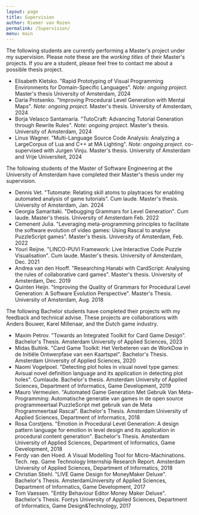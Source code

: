 ```yaml
---
layout: page
title: Supervision
author: Riemer van Rozen
permalink: /Supervision/
menu: main
---
```

The following students are currently performing a Master's project under my supervision.
Please note these are the *working titles* of their Master's projects.
If you are a student, please feel free to contact me about a possible thesis project.

* Elisabeth Kletsko. "Rapid Prototyping of Visual Programming Environments for Domain-Specific Languages".  *Note: ongoing project.* Master's thesis  University of Amsterdam, 2024
* Daria Protsenko. "Improving Procedural Level Generation with Mental Maps". *Note: ongoing project.* Master's thesis. University of Amsterdam, 2024
* Borja Velasco Santamaría. "TutoCraft: Advancing Tutorial Generation through Rewrite Rules".  *Note: ongoing project.* Master's thesis. University of Amsterdam, 2024
* Linus Wagner. "Multi-Language Source Code Analysis: Analyzing a LargeCorpus of Lua and C++ at MA Lighting". *Note: ongoing project.* co-supervised with Jurgen Vinju. Master's thesis. University of Amsterdam and Vrije Universiteit, 2024

The following students of the Master of Software Engineering at the University of Amsterdam have completed their Master's thesis under my supervision.

* Dennis Vet. "Tutomate: Relating skill atoms to playtraces for enabling automated analysis of game tutorials". Cum laude. Master's thesis. University of Amsterdam, Jan. 2024
* Georgia Samaritaki. "Debugging Grammars for Level Generation". Cum laude. Master's thesis. University of Amsterdam Feb. 2022
* Cemenent Julia. "Leveraging meta-programming principles to facilitate the software evolution of video games: Using Rascal to analyse PuzzleScript games". Master's thesis. University of Amsterdam, Feb. 2022
* Youri Reijne. "LINCO-PUVI Framework: Live Interactive Code Puzzle Visualisation". Cum laude. Master's thesis. University of Amsterdam, Dec. 2021
* Andrea van den Hooff. "Researching Hanabi with CardScript: Analysing the rules of collaborative card games". Master's thesis. University of Amsterdam, Dec. 2019
* Quinten Heijn. "Improving the Quality of Grammars for Procedural Level Generation: A Software Evolution Perspective". Master's Thesis. University of Amsterdam, Aug. 2018

The following Bachelor students have completed their projects with my feedback and technical advise. These projects are collaborations with Anders Bouwer, Karel Millenaar, and the Dutch game industry.
* Maxim Petrov. "Towards an Integrated Toolkit for Card Game Design". Bachelor's Thesis. Amsterdam University of Applied Sciences, 2023 
* Midas Buitink. "Card Game Toolkit: Het Verbeteren van de WorkDow in de Initiële Ontwerpfase van een Kaartspel". Bachelor's Thesis. Amsterdam University of Applied Sciences, 2020
* Naomi Vogelpoel. "Detecting plot holes in visual novel type games: Avisual novel definition language and its application in detecting plot holes". Cumlaude. Bachelor's thesis. Amsterdam University of Applied Sciences, Department of Informatics, Game Development, 2019
* Mauro Vermeulen. "Automated Game Generation Met Gebruik Van Meta-Programming: Automatische generatie van games in de open source programmeertaal PuzzleScript met gebruik van de Meta Programmeertaal Rascal". Bachelor's Thesis. Amsterdam University of Applied Sciences, Department of Informatics, 2018
* Rosa Corstjens. "Emotion in Procedural Level Generation: A design pattern language for emotion in level design and its application in procedural content generation". Bachelor's Thesis. Amsterdam University of Applied Sciences, Department of Informatics, Game Development, 2018
* Ferdy van den Hoed. A Visual Modelling Tool for Micro-Machinations. Tech. rep. Game Technology Internship Research Report. Amsterdam University of Applied Sciences, Department of Informatics, 2018
* Christian Stiehl. "LIVE Game Design for MoneyMaker Deluxe". Bachelor's Thesis. AmsterdamUniversity of Applied Sciences, Department of Informatics, Game Development, 2017
* Tom Vaessen. "Entity Behaviour Editor Money Maker Deluxe". Bachelor's Thesis. Fontys University of Applied Sciences, Department of Informatics, Game Design&Technology, 2017